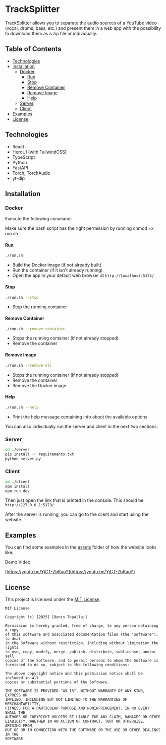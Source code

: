 # TrackSplitter

TrackSplitter allows you to separate the audio sources of a YouTube video (vocal, drums, bass, etc.) and present them in a web app with the possibility to download them as a zip file or individually.

## Table of Contents

- [Technologies](#technologies)
- [Installation](#installation)
  - [Docker](#docker)
    - [Run](#run)
    - [Stop](#stop)
    - [Remove Container](#remove-container)
    - [Remove Image](#remove-image)
    - [Help](#help)
  - [Server](#server)
  - [Client](#client)
- [Examples](#examples)
- [License](#license)

## Technologies

- React
- HeroUI (with TailwindCSS)
- TypeScript
- Python
- FastAPI
- Torch, TorchAudio
- yt-dlp

## Installation

### Docker

Execute the following command:

Make sure the bash script has the right permission by running chmod +x run.sh

#### Run

```bash
./run.sh
```

- Build the Docker image (if not already built)
- Run the container (if it isn't already running)
- Open the app in your default web browser at `http://localhost:5173/`

#### Stop

```bash
./run.sh --stop
```

- Stop the running container

#### Remove Container

```bash
./run.sh --remove-container
```

- Stops the running container (if not already stopped)
- Remove the container

#### Remove Image

```bash
./run.sh --remove-all
```

- Stops the running container (if not already stopped)
- Remove the container
- Remove the Docker image

#### Help

```bash
./run.sh --help
```

- Print the help message containing info about the available options

You can also individually run the server and client in the next two sections.

### Server

```bash
cd ./server
pip install -r requirements.txt
python server.py
```

### Client

```bash
cd ./client
npm install
npm run dev
```

Then just open the link that is printed in the console. This should be `http://127.0.0.1:5173/`

After the server is running, you can go to the client and start using the website.

## Examples

You can find some examples in the [assets](./assets) folder of how the website looks like.

Demo Video:

[https://youtu.be/YjCT-ZbKaoY](https://youtu.be/YjCT-ZbKaoY)

## License

This project is licensed under the [MIT License](https://choosealicense.com/licenses/mit/).

```plaintext
MIT License

Copyright (c) [2025] [Denis Topallaj]

Permission is hereby granted, free of charge, to any person obtaining a copy
of this software and associated documentation files (the "Software"), to deal
in the Software without restriction, including without limitation the rights
to use, copy, modify, merge, publish, distribute, sublicense, and/or sell
copies of the Software, and to permit persons to whom the Software is
furnished to do so, subject to the following conditions:

The above copyright notice and this permission notice shall be included in all
copies or substantial portions of the Software.

THE SOFTWARE IS PROVIDED "AS IS", WITHOUT WARRANTY OF ANY KIND, EXPRESS OR
IMPLIED, INCLUDING BUT NOT LIMITED TO THE WARRANTIES OF MERCHANTABILITY,
FITNESS FOR A PARTICULAR PURPOSE AND NONINFRINGEMENT. IN NO EVENT SHALL THE
AUTHORS OR COPYRIGHT HOLDERS BE LIABLE FOR ANY CLAIM, DAMAGES OR OTHER
LIABILITY, WHETHER IN AN ACTION OF CONTRACT, TORT OR OTHERWISE, ARISING FROM,
OUT OF OR IN CONNECTION WITH THE SOFTWARE OR THE USE OR OTHER DEALINGS IN THE
SOFTWARE.
```
